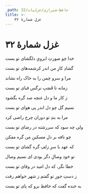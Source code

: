 ```yaml
---
_path: حافظ-شیرازی/غزلیات/32
title: >-
    غزل شمارهٔ ۳۲
---
```

# غزل شمارهٔ ۳۲

<div class="b" id="bn1"><div class="m1"><p>خدا چو صورتِ ابرویِ دلگشای تو بست</p></div>
<div class="m2"><p>گشادِ کارِ من اندر کرشمه‌های تو بست</p></div></div>
<div class="b" id="bn2"><div class="m1"><p>مرا و سرو چمن را به خاک راه نشاند</p></div>
<div class="m2"><p>زمانه تا قَصَبِ نرگس قبای تو بست</p></div></div>
<div class="b" id="bn3"><div class="m1"><p>ز کار ما و دل غنچه صد گره بگشود</p></div>
<div class="m2"><p>نسیم گل چو دل اندر پی هوای تو بست</p></div></div>
<div class="b" id="bn4"><div class="m1"><p>مرا به بندِ تو دوران چرخ راضی کرد</p></div>
<div class="m2"><p>ولی چه سود که سررشته در رضای تو بست</p></div></div>
<div class="b" id="bn5"><div class="m1"><p>چو نافه بر دلِ مسکینِ من گره مفکن</p></div>
<div class="m2"><p>که عهد با سرِ زلفِ گره گشای تو بست</p></div></div>
<div class="b" id="bn6"><div class="m1"><p>تو خود وصالِ دگر بودی ای نسیم وصال</p></div>
<div class="m2"><p>خطا نگر، که دل امید در وفای تو بست</p></div></div>
<div class="b" id="bn7"><div class="m1"><p>ز دستِ جورِ تو گفتم ز شهر خواهم رفت</p></div>
<div class="m2"><p>به خنده گفت که حافظ برو که پای تو بست</p></div></div>
